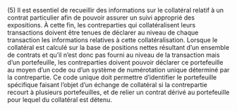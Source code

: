 (5) Il est essentiel de recueillir des informations sur le collatéral relatif à un contrat particulier afin de pouvoir assurer un suivi approprié des expositions. À cette fin, les contreparties qui collatéralisent leurs transactions doivent être tenues de déclarer au niveau de chaque transaction les informations relatives à cette collatéralisation. Lorsque le collatéral est calculé sur la base de positions nettes résultant d’un ensemble de contrats et qu’il n’est donc pas fourni au niveau de la transaction mais d’un portefeuille, les contreparties doivent pouvoir déclarer ce portefeuille au moyen d’un code ou d’un système de numérotation unique déterminé par la contrepartie. Ce code unique doit permettre d’identifier le portefeuille spécifique faisant l’objet d’un échange de collatéral si la contrepartie recourt à plusieurs portefeuilles, et de relier un contrat dérivé au portefeuille pour lequel du collatéral est détenu.
